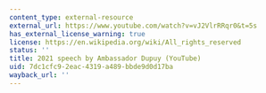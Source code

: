 ```yaml
---
content_type: external-resource
external_url: https://www.youtube.com/watch?v=vJ2VlrRRqr0&t=5s
has_external_license_warning: true
license: https://en.wikipedia.org/wiki/All_rights_reserved
status: ''
title: 2021 speech by Ambassador Dupuy (YouTube)
uid: 7dc1cfc9-2eac-4319-a489-bbde9d0d17ba
wayback_url: ''
---
```

